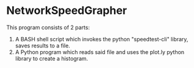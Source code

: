 # NetworkSpeedGrapher
This program consists of 2 parts:
1. A BASH shell script which invokes the python "speedtest-cli" library, saves results to a file.
2. A Python program which reads said file and uses the plot.ly python library to create a histogram.
